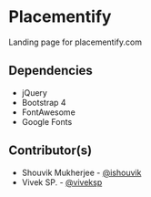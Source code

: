 # Placementify

Landing page for placementify.com

## Dependencies

* jQuery
* Bootstrap 4
* FontAwesome
* Google Fonts

## Contributor(s)

* Shouvik Mukherjee - [@ishouvik](https://twitter.com/ishouvik)
* Vivek SP. - [@viveksp](https://twitter.com/viveksp)

